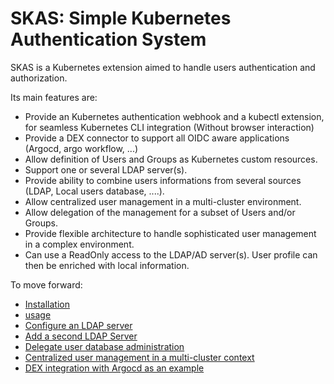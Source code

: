 # SKAS: Simple Kubernetes Authentication System

SKAS is a Kubernetes extension aimed to handle users authentication and authorization.

Its main features are:

- Provide an Kubernetes authentication webhook and a kubectl extension, for seamless Kubernetes CLI integration (Without browser interaction)
- Provide a DEX connector to support all OIDC aware applications (Argocd, argo workflow, ...) 
- Allow definition of Users and Groups as Kubernetes custom resources.
- Support one or several LDAP server(s).
- Provide ability to combine users informations from several sources (LDAP, Local users database, ....). 
- Allow centralized user management in a multi-cluster environment.
- Allow delegation of the management for a subset of Users and/or Groups.
- Provide flexible architecture to handle sophisticated user management in a complex environment.
- Can use a ReadOnly access to the LDAP/AD server(s). User profile can then be enriched with local information.

To move forward:

- [Installation](docs/installation.md)
- [usage](docs/usage.md)
- [Configure an LDAP server]()
- [Add a second LDAP Server]()
- [Delegate user database administration]()
- [Centralized user management in a multi-cluster context]() 
- [DEX integration with Argocd as an example]()





